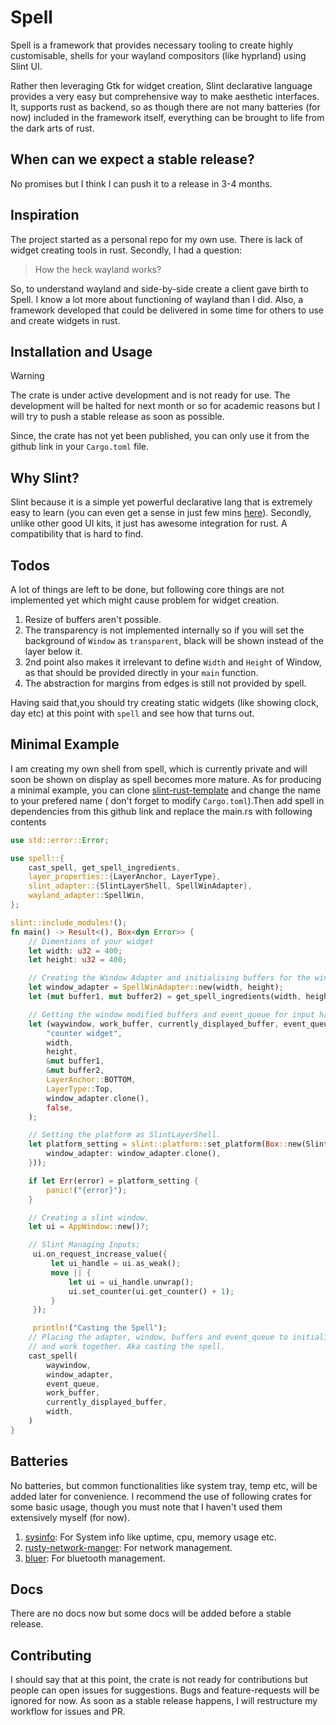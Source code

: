 # Spell

Spell is a framework that provides necessary tooling to create highly customisable,
shells for your wayland compositors (like hyprland) using Slint UI.

Rather then leveraging Gtk for widget creation, Slint declarative language provides
a very easy but comprehensive way to make aesthetic interfaces. It, supports rust
as backend, so as though there are not many batteries (for now) included
in the framework itself, everything can be brought to life from the dark arts of
rust.

## When can we expect a stable release?

No promises but I think I can push it to a release in 3-4 months.

## Inspiration

The project started as a personal repo for my own use. There is lack of widget
creating tools in rust. Secondly, I had a question:
> How the heck wayland works?

So, to understand wayland and side-by-side create a client gave birth to Spell.
I know a lot more about functioning of wayland than I did. Also, a framework
developed that could be delivered in some time for others to use and create widgets
in rust.

## Installation and Usage

> [!WARNING]
> The crate is under active development and is not ready for use. The development will
> be halted for next month or so for academic reasons but I will try to push a stable release
> as soon as possible.

Since, the crate has not yet been published, you can only use it from the github link in
your `Cargo.toml` file.

## Why Slint?

Slint because it is a simple yet powerful declarative lang that is extremely
easy to learn (you can even get a sense in just few mins [here](https://docs.slint.dev/latest/docs/slint/guide/language/concepts/slint-language/)). Secondly, unlike
other good UI kits, it just has awesome integration for rust. A compatibility that
is hard to find.

## Todos

A lot of things are left to be done, but following core things are not implemented yet
which might cause problem for widget creation.

1. Resize of buffers aren't possible.
2. The transparency is not implemented internally so if you will set the background of
`Window` as `transparent`, black will be shown instead of the layer below it.
3. 2nd point also makes it irrelevant to define `Width` and `Height` of Window, as that
should be provided directly in your `main` function.
4. The abstraction for margins from edges is still not provided by spell.

Having said that,you should try creating static widgets (like showing clock, day etc) at
this point with `spell` and see how that turns out.

## Minimal Example

I am creating my own shell from spell, which is currently private and will soon be shown
on display as spell becomes more mature. As for producing a minimal example, you can clone
[slint-rust-template](https://github.com/slint-ui/slint-rust-template/blob/main/src/main.rs) and change the name to your prefered name ( don't forget to modify `Cargo.toml`).Then add spell in dependencies
from this github link and replace the main.rs with following contents

```rust
use std::error::Error;

use spell::{
    cast_spell, get_spell_ingredients,
    layer_properties::{LayerAnchor, LayerType},
    slint_adapter::{SlintLayerShell, SpellWinAdapter},
    wayland_adapter::SpellWin,
};

slint::include_modules!();
fn main() -> Result<(), Box<dyn Error>> {
    // Dimentions of your widget
    let width: u32 = 400;
    let height: u32 = 400;

    // Creating the Window Adapter and initialising buffers for the window.
    let window_adapter = SpellWinAdapter::new(width, height);
    let (mut buffer1, mut buffer2) = get_spell_ingredients(width, height);

    // Getting the window modified buffers and event_queue for input handling.
    let (waywindow, work_buffer, currently_displayed_buffer, event_queue) = SpellWin::invoke_spell(
        "counter widget",
        width,
        height,
        &mut buffer1,
        &mut buffer2,
        LayerAnchor::BOTTOM,
        LayerType::Top,
        window_adapter.clone(),
        false,
    );

    // Setting the platform as SlintLayerShell.
    let platform_setting = slint::platform::set_platform(Box::new(SlintLayerShell {
        window_adapter: window_adapter.clone(),
    }));

    if let Err(error) = platform_setting {
        panic!("{error}");
    }

    // Creating a slint window.
    let ui = AppWindow::new()?;

    // Slint Managing Inputs;
     ui.on_request_increase_value({
         let ui_handle = ui.as_weak();
         move || {
             let ui = ui_handle.unwrap();
             ui.set_counter(ui.get_counter() + 1);
         }
     });

     println!("Casting the Spell");
    // Placing the adapter, window, buffers and event_queue to initialise 
    // and work together. Aka casting the spell.
    cast_spell(
        waywindow,
        window_adapter,
        event_queue,
        work_buffer,
        currently_displayed_buffer,
        width,
    )
}
```

## Batteries

No batteries, but common functionalities like system tray, temp etc, will be added later for
convenience. I recommend the use of following crates for some basic usage, though you must note
that I haven't used them extensively myself (for now).

1. [sysinfo](https://crates.io/crates/sysinfo): For System info like uptime, cpu, memory usage etc.
2. [rusty-network-manger](https://crates.io/crates/rusty_network_manager): For network management.
3. [bluer](https://docs.rs/bluer/latest/bluer/): For bluetooth management.

## Docs

There are no docs now but some docs will be added before a stable release.

## Contributing

I should say that at this point, the crate is not ready for contributions but people can open
issues for suggestions. Bugs and feature-requests will be ignored for now. As soon as a stable
release happens, I will restructure my workflow for issues and PR.

